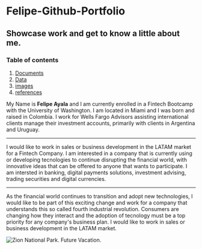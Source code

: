 # Felipe-Github-Portfolio

## Showcase work and get to know a little about me.

### Table of contents
1. [Documents](/docs)
2. [Data](/data)
3. [images](/images)
4. [references](/references)

My Name is **Felipe Ayala** and I am currently enrolled in a Fintech Bootcamp with the University of Washington. I am located in Miami and I was born and raised in Colombia. I work for Wells Fargo Advisors assisting international clients manage their investment accounts, primarily with clients in Argentina and Uruguay.

---
 I would like to work in sales or business development in the LATAM market for a Fintech Company. I am interested in a company that is currently using or developing tecnologies to continue disrupting the financial world, with innovative ideas that can be offered to anyone that wants to participate. I am intersted in banking, digital payments solutions, investment advising, trading securities and digital currencies. 

---
As the financial world continues to transition and adopt new technologies, I would like to be part of this exciting change and work for a company that understands this so called fourth industrial revolution. Consumers are changing how they interact and the adoption of tecnology must be a top priority for any company's business plan. I would like to work in sales or business development in the LATAM market.

![Zion National Park. Future Vacation.](https://www.outsideonline.com/sites/default/files/styles/img_850x480/public/2019/12/11/zion-national-park_h.jpg?itok=EpWY7qt6)







